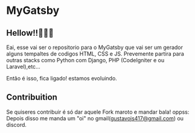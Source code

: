 # MyGatsby

## Hellow!!🐱‍👤💜

Eai, esse vai ser o repositorio para o MyGatsby que vai ser um gerador alguns tempaltes de codigos HTML, CSS e JS. Prevemente partira para outras stacks como Python com Django, PHP (CodeIgniter e ou Laravel),etc...

Então é isso, fica ligado! estamos evoluindo.

## Contribuition

Se quiseres contribuir é só dar aquele Fork maroto e mandar bala!
oppss: Depois disso me manda um "oi" no gmail(gustavojs417@gmail.com) ou discord.

